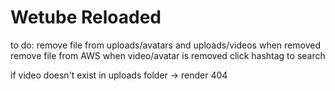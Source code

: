 # Wetube Reloaded

to do:
remove file from uploads/avatars and uploads/videos when removed
remove file from AWS when video/avatar is removed
click hashtag to search

if video doesn't exist in uploads folder -> render 404
